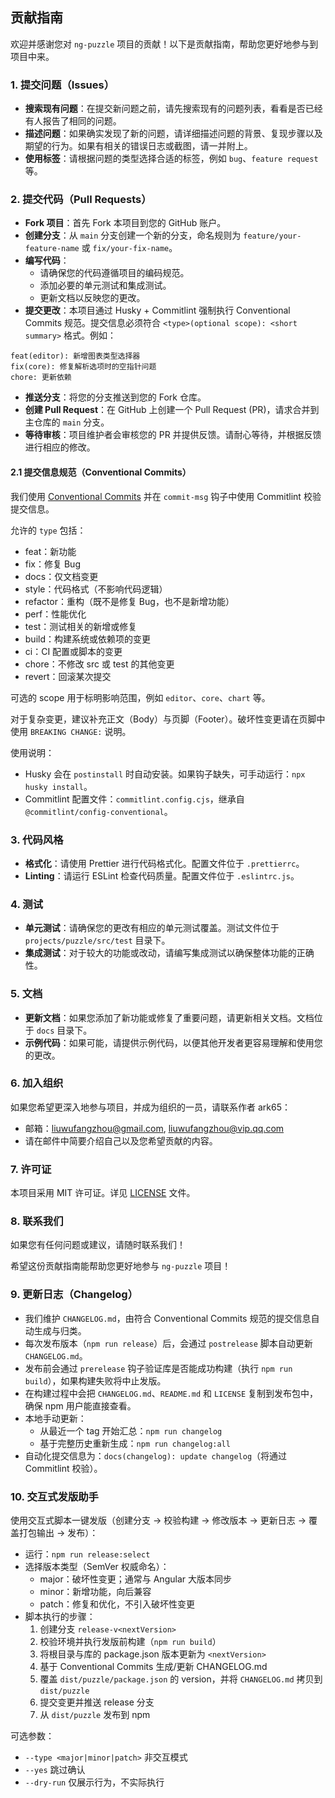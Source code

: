 ## 贡献指南

欢迎并感谢您对 `ng-puzzle` 项目的贡献！以下是贡献指南，帮助您更好地参与到项目中来。

### 1. 提交问题（Issues）

- **搜索现有问题**：在提交新问题之前，请先搜索现有的问题列表，看看是否已经有人报告了相同的问题。
- **描述问题**：如果确实发现了新的问题，请详细描述问题的背景、复现步骤以及期望的行为。如果有相关的错误日志或截图，请一并附上。
- **使用标签**：请根据问题的类型选择合适的标签，例如 `bug`、`feature request` 等。

### 2. 提交代码（Pull Requests）

- **Fork 项目**：首先 Fork 本项目到您的 GitHub 账户。
- **创建分支**：从 `main` 分支创建一个新的分支，命名规则为 `feature/your-feature-name` 或 `fix/your-fix-name`。
- **编写代码**：
  - 请确保您的代码遵循项目的编码规范。
  - 添加必要的单元测试和集成测试。
  - 更新文档以反映您的更改。
- **提交更改**：本项目通过 Husky + Commitlint 强制执行 Conventional Commits 规范。提交信息必须符合 `<type>(optional scope): <short summary>` 格式。例如：

```
feat(editor): 新增图表类型选择器
fix(core): 修复解析选项时的空指针问题
chore: 更新依赖
```

- **推送分支**：将您的分支推送到您的 Fork 仓库。
- **创建 Pull Request**：在 GitHub 上创建一个 Pull Request (PR)，请求合并到主仓库的 `main` 分支。
- **等待审核**：项目维护者会审核您的 PR 并提供反馈。请耐心等待，并根据反馈进行相应的修改。

#### 2.1 提交信息规范（Conventional Commits）

我们使用 [Conventional Commits](https://www.conventionalcommits.org/zh-hans/) 并在 `commit-msg` 钩子中使用 Commitlint 校验提交信息。

允许的 `type` 包括：

- feat：新功能
- fix：修复 Bug
- docs：仅文档变更
- style：代码格式（不影响代码逻辑）
- refactor：重构（既不是修复 Bug，也不是新增功能）
- perf：性能优化
- test：测试相关的新增或修复
- build：构建系统或依赖项的变更
- ci：CI 配置或脚本的变更
- chore：不修改 src 或 test 的其他变更
- revert：回滚某次提交

可选的 scope 用于标明影响范围，例如 `editor`、`core`、`chart` 等。

对于复杂变更，建议补充正文（Body）与页脚（Footer）。破坏性变更请在页脚中使用 `BREAKING CHANGE:` 说明。

使用说明：

- Husky 会在 `postinstall` 时自动安装。如果钩子缺失，可手动运行：`npx husky install`。
- Commitlint 配置文件：`commitlint.config.cjs`，继承自 `@commitlint/config-conventional`。

### 3. 代码风格

- **格式化**：请使用 Prettier 进行代码格式化。配置文件位于 `.prettierrc`。
- **Linting**：请运行 ESLint 检查代码质量。配置文件位于 `.eslintrc.js`。

### 4. 测试

- **单元测试**：请确保您的更改有相应的单元测试覆盖。测试文件位于 `projects/puzzle/src/test` 目录下。
- **集成测试**：对于较大的功能或改动，请编写集成测试以确保整体功能的正确性。

### 5. 文档

- **更新文档**：如果您添加了新功能或修复了重要问题，请更新相关文档。文档位于 `docs` 目录下。
- **示例代码**：如果可能，请提供示例代码，以便其他开发者更容易理解和使用您的更改。

### 6. 加入组织

如果您希望更深入地参与项目，并成为组织的一员，请联系作者 ark65：

- 邮箱：liuwufangzhou@gmail.com, liuwufangzhou@vip.qq.com
- 请在邮件中简要介绍自己以及您希望贡献的内容。

### 7. 许可证

本项目采用 MIT 许可证。详见 [LICENSE](LICENSE) 文件。

### 8. 联系我们

如果您有任何问题或建议，请随时联系我们！

希望这份贡献指南能帮助您更好地参与 `ng-puzzle` 项目！

### 9. 更新日志（Changelog）

- 我们维护 `CHANGELOG.md`，由符合 Conventional Commits 规范的提交信息自动生成与归类。
- 每次发布版本（`npm run release`）后，会通过 `postrelease` 脚本自动更新 `CHANGELOG.md`。
- 发布前会通过 `prerelease` 钩子验证库是否能成功构建（执行 `npm run build`），如果构建失败将中止发版。
- 在构建过程中会把 `CHANGELOG.md`、`README.md` 和 `LICENSE` 复制到发布包中，确保 npm 用户能直接查看。
- 本地手动更新：
  - 从最近一个 tag 开始汇总：`npm run changelog`
  - 基于完整历史重新生成：`npm run changelog:all`
- 自动化提交信息为：`docs(changelog): update changelog`（将通过 Commitlint 校验）。

### 10. 交互式发版助手

使用交互式脚本一键发版（创建分支 → 校验构建 → 修改版本 → 更新日志 → 覆盖打包输出 → 发布）：

- 运行：`npm run release:select`
- 选择版本类型（SemVer 权威命名）：
  - major：破坏性变更；通常与 Angular 大版本同步
  - minor：新增功能，向后兼容
  - patch：修复和优化，不引入破坏性变更
- 脚本执行的步骤：
  1. 创建分支 `release-v<nextVersion>`
  2. 校验环境并执行发版前构建（`npm run build`）
  3. 将根目录与库的 package.json 版本更新为 `<nextVersion>`
  4. 基于 Conventional Commits 生成/更新 CHANGELOG.md
  5. 覆盖 `dist/puzzle/package.json` 的 version，并将 `CHANGELOG.md` 拷贝到 `dist/puzzle`
  6. 提交变更并推送 release 分支
  7. 从 `dist/puzzle` 发布到 npm

可选参数：

- `--type <major|minor|patch>` 非交互模式
- `--yes` 跳过确认
- `--dry-run` 仅展示行为，不实际执行
